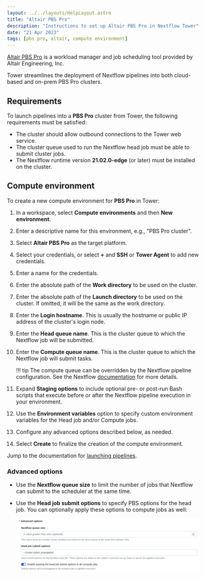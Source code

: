 ```yaml
---
layout: ../../layouts/HelpLayout.astro
title: "Altair PBS Pro"
description: "Instructions to set up Altair PBS Pro in Nextflow Tower"
date: "21 Apr 2023"
tags: [pbs pro, altair, compute environment]
---
```


[Altair PBS Pro](https://www.altair.com/pbs-professional/) is a workload manager and job scheduling tool provided by Altair Engineering, Inc.

Tower streamlines the deployment of Nextflow pipelines into both cloud-based and on-prem PBS Pro clusters.

## Requirements

To launch pipelines into a **PBS Pro** cluster from Tower, the following requirements must be satisfied:

- The cluster should allow outbound connections to the Tower web service.
- The cluster queue used to run the Nextflow head job must be able to submit cluster jobs.
- The Nextflow runtime version **21.02.0-edge** (or later) must be installed on the cluster.

## Compute environment

To create a new compute environment for **PBS Pro** in Tower:

1. In a workspace, select **Compute environments** and then **New environment**.

2. Enter a descriptive name for this environment, e.g., "PBS Pro cluster".

3. Select **Altair PBS Pro** as the target platform.

4. Select your credentials, or select **+** and **SSH** or **Tower Agent** to add new credentials.

5. Enter a name for the credentials.

6. Enter the absolute path of the **Work directory** to be used on the cluster.

7. Enter the absolute path of the **Launch directory** to be used on the cluster. If omitted, it will be the same as the work directory.

8. Enter the **Login hostname**. This is usually the hostname or public IP address of the cluster's login node.

9. Enter the **Head queue name**. This is the cluster queue to which the Nextflow job will be submitted.

10. Enter the **Compute queue name**. This is the cluster queue to which the Nextflow job will submit tasks.

    !!! tip
        The compute queue can be overridden by the Nextflow pipeline configuration. See the Nextflow [documentation](https://www.nextflow.io/docs/latest/process.html#queue) for more details.

11. Expand **Staging options** to include optional pre- or post-run Bash scripts that execute before or after the Nextflow pipeline execution in your environment. 

12. Use the **Environment variables** option to specify custom environment variables for the Head job and/or Compute jobs.

13. Configure any advanced options described below, as needed.

14. Select **Create** to finalize the creation of the compute environment.

Jump to the documentation for [launching pipelines](../launch/launchpad.md).

### Advanced options

- Use the **Nextflow queue size** to limit the number of jobs that Nextflow can submit to the scheduler at the same time.

- Use the **Head job submit options** to specify PBS options for the head job. You can optionally apply these options to compute jobs as well:

  ![](_images/head_job_propagation.png)
